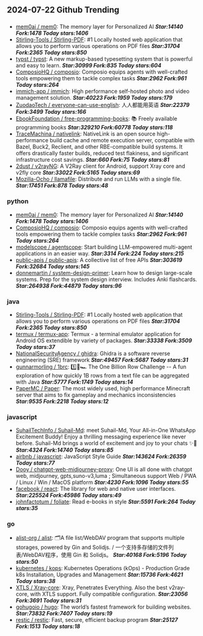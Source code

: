 ## 2024-07-22 Github Trending

### 
* [mem0ai / mem0](https://github.com/mem0ai/mem0): The memory layer for Personalized AI ***Star:14140 Fork:1478 Today stars:1406***
* [Stirling-Tools / Stirling-PDF](https://github.com/Stirling-Tools/Stirling-PDF): #1 Locally hosted web application that allows you to perform various operations on PDF files ***Star:31704 Fork:2365 Today stars:850***
* [typst / typst](https://github.com/typst/typst): A new markup-based typesetting system that is powerful and easy to learn. ***Star:30999 Fork:835 Today stars:604***
* [ComposioHQ / composio](https://github.com/ComposioHQ/composio): Composio equips agents with well-crafted tools empowering them to tackle complex tasks ***Star:2962 Fork:961 Today stars:264***
* [immich-app / immich](https://github.com/immich-app/immich): High performance self-hosted photo and video management solution. ***Star:40223 Fork:1959 Today stars:179***
* [ZuodaoTech / everyone-can-use-english](https://github.com/ZuodaoTech/everyone-can-use-english): 人人都能用英语 ***Star:22379 Fork:3499 Today stars:166***
* [EbookFoundation / free-programming-books](https://github.com/EbookFoundation/free-programming-books): 📚 Freely available programming books ***Star:329210 Fork:60778 Today stars:118***
* [TraceMachina / nativelink](https://github.com/TraceMachina/nativelink): NativeLink is an open source high-performance build cache and remote execution server, compatible with Bazel, Buck2, Reclient, and other RBE-compatible build systems. It offers drastically faster builds, reduced test flakiness, and significant infrastructure cost savings. ***Star:660 Fork:75 Today stars:81***
* [2dust / v2rayNG](https://github.com/2dust/v2rayNG): A V2Ray client for Android, support Xray core and v2fly core ***Star:33022 Fork:5165 Today stars:69***
* [Mozilla-Ocho / llamafile](https://github.com/Mozilla-Ocho/llamafile): Distribute and run LLMs with a single file. ***Star:17451 Fork:878 Today stars:48***

### python
* [mem0ai / mem0](https://github.com/mem0ai/mem0): The memory layer for Personalized AI ***Star:14140 Fork:1478 Today stars:1406***
* [ComposioHQ / composio](https://github.com/ComposioHQ/composio): Composio equips agents with well-crafted tools empowering them to tackle complex tasks ***Star:2962 Fork:961 Today stars:264***
* [modelscope / agentscope](https://github.com/modelscope/agentscope): Start building LLM-empowered multi-agent applications in an easier way. ***Star:3314 Fork:224 Today stars:215***
* [public-apis / public-apis](https://github.com/public-apis/public-apis): A collective list of free APIs ***Star:303619 Fork:32684 Today stars:145***
* [donnemartin / system-design-primer](https://github.com/donnemartin/system-design-primer): Learn how to design large-scale systems. Prep for the system design interview. Includes Anki flashcards. ***Star:264938 Fork:44879 Today stars:96***

### java
* [Stirling-Tools / Stirling-PDF](https://github.com/Stirling-Tools/Stirling-PDF): #1 Locally hosted web application that allows you to perform various operations on PDF files ***Star:31704 Fork:2365 Today stars:850***
* [termux / termux-app](https://github.com/termux/termux-app): Termux - a terminal emulator application for Android OS extendible by variety of packages. ***Star:33338 Fork:3509 Today stars:37***
* [NationalSecurityAgency / ghidra](https://github.com/NationalSecurityAgency/ghidra): Ghidra is a software reverse engineering (SRE) framework ***Star:49457 Fork:5687 Today stars:31***
* [gunnarmorling / 1brc](https://github.com/gunnarmorling/1brc): 1️⃣🐝🏎️ The One Billion Row Challenge -- A fun exploration of how quickly 1B rows from a text file can be aggregated with Java ***Star:5777 Fork:1749 Today stars:14***
* [PaperMC / Paper](https://github.com/PaperMC/Paper): The most widely used, high performance Minecraft server that aims to fix gameplay and mechanics inconsistencies ***Star:9535 Fork:2218 Today stars:12***

### javascript
* [SuhailTechInfo / Suhail-Md](https://github.com/SuhailTechInfo/Suhail-Md): meet Suhail-Md, Your All-in-One WhatsApp Excitement Buddy! Enjoy a thrilling messaging experience like never before. Suhail-Md brings a world of excitement and joy to your chats ✨🤖 ***Star:4324 Fork:14740 Today stars:85***
* [airbnb / javascript](https://github.com/airbnb/javascript): JavaScript Style Guide ***Star:143624 Fork:26359 Today stars:77***
* [Dooy / chatgpt-web-midjourney-proxy](https://github.com/Dooy/chatgpt-web-midjourney-proxy): One UI is all done with chatgpt web, midjourney, gpts,suno-v3,luma ; Simultaneous support Web / PWA / Linux / Win / MacOS platform ***Star:4230 Fork:1096 Today stars:55***
* [facebook / react](https://github.com/facebook/react): The library for web and native user interfaces. ***Star:225524 Fork:45986 Today stars:49***
* [johnfactotum / foliate](https://github.com/johnfactotum/foliate): Read e-books in style ***Star:5591 Fork:264 Today stars:35***

### go
* [alist-org / alist](https://github.com/alist-org/alist): 🗂️A file list/WebDAV program that supports multiple storages, powered by Gin and Solidjs. / 一个支持多存储的文件列表/WebDAV程序，使用 Gin 和 Solidjs。 ***Star:40168 Fork:5196 Today stars:50***
* [kubernetes / kops](https://github.com/kubernetes/kops): Kubernetes Operations (kOps) - Production Grade k8s Installation, Upgrades and Management ***Star:15736 Fork:4621 Today stars:38***
* [XTLS / Xray-core](https://github.com/XTLS/Xray-core): Xray, Penetrates Everything. Also the best v2ray-core, with XTLS support. Fully compatible configuration. ***Star:23056 Fork:3691 Today stars:31***
* [gohugoio / hugo](https://github.com/gohugoio/hugo): The world’s fastest framework for building websites. ***Star:73832 Fork:7407 Today stars:19***
* [restic / restic](https://github.com/restic/restic): Fast, secure, efficient backup program ***Star:25127 Fork:1513 Today stars:18***
